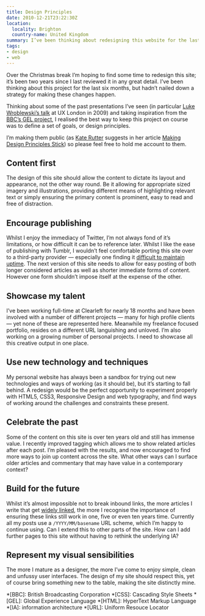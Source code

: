 ```yaml
---
title: Design Principles
date: 2010-12-21T23:22:30Z
location:
  locality: Brighton
  country-name: United Kingdom
summary: I’ve been thinking about redesigning this website for the last six months, but haven’t been able to find a strategy for making these changes happen. To keep this project on course, I’ve defined a set of design principles.
tags:
- design
- web
---
```

Over the Christmas break I’m hoping to find some time to redesign this site; it’s been two years since I last reviewed it in any great detail. I’ve been thinking about this project for the last six months, but hadn’t nailed down a strategy for making these changes happen.

Thinking about some of the past presentations I’ve seen (in particular [Luke Wroblewski’s talk][1] at UX London in 2009) and taking inspiration from the [BBC’s GEL project][2], I realised the best way to keep this project on course was to define a set of goals, or design principles.

I’m making them public (as [Kate Rutter][3] suggests in her article [Making Design Principles Stick][4]) so please feel free to hold me account to them.

## Content first

The design of this site should allow the content to dictate its layout and appearance, not the other way round. Be it allowing for appropriate sized imagery and illustrations, providing different means of highlighting relevant text or simply ensuring the primary content is prominent, easy to read and free of distraction.

## Encourage publishing

Whilst I enjoy the immediacy of Twitter, I’m not always fond of it’s limitations, or how difficult it can be to reference later. Whilst I like the ease of publishing with Tumblr, I wouldn’t feel comfortable porting this site over to a third-party provider — especially one finding it [difficult to maintain uptime][5]. The next version of this site needs to allow for easy posting of both longer considered articles as well as shorter immediate forms of content. However one form shouldn’t impose itself at the expense of the other.

## Showcase my talent

I’ve been working full-time at Clearleft for nearly 18 months and have been involved with a number of different projects — many for high profile clients — yet none of these are represented here. Meanwhile my freelance focused portfolio, resides on a different URL languishing and unloved. I’m also working on a growing number of personal projects. I need to showcase all this creative output in one place.

## Use new technology and techniques

My personal website has always been a sandbox for trying out new technologies and ways of working (as it should be), but it’s starting to fall behind. A redesign would be the perfect opportunity to experiment properly with HTML5, CSS3, Responsive Design and web typography, and find ways of working around the challenges and constraints these present.

## Celebrate the past

Some of the content on this site is over ten years old and still has immense value. I recently improved tagging which allows me to show related articles after each post. I’m pleased with the results, and now encouraged to find more ways to join up content across the site. What other ways can I surface older articles and commentary that may have value in a contemporary context?

## Build for the future

Whilst it’s almost impossible not to break inbound links, the more articles I write that get [widely linked][6], the more I recognise the importance of ensuring these links still work in one, five or even ten years time. Currently all my posts use a `/YYYY/MM/basename` URL scheme, which I’m happy to continue using. Can I extend this to other parts of the site. How can I add further pages to this site without having to rethink the underlying IA?

## Represent my visual sensibilities

The more I mature as a designer, the more I’ve come to enjoy simple, clean and unfussy user interfaces. The design of my site should respect this, yet of course bring something new to the table, making the site distinctly mine.

[1]: http://www.lukew.com/ff/entry.asp?779
[2]: https://www.bbc.co.uk/gel/philosophy/design-philosophy
[3]: http://www.adaptivepath.com/aboutus/kate.php
[4]: http://www.adaptivepath.com/ideas/essays/archives/001123.php
[5]: http://staff.tumblr.com/post/2127872280/downtime
[6]: /talks/multipack_presents_november_2010

*[BBC]: British Broadcasting Corporation
*[CSS]: Cascading Style Sheets
*[GEL]: Global Experience Language
*[HTML]: HyperText Markup Language
*[IA]: information architecture
*[URL]: Uniform Resouce Locator
